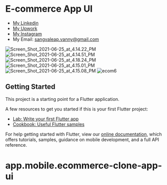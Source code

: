 # E-commerce App UI

- [My Linkedin](https://www.linkedin.com/in/sangvaleap-vanny-353b25aa/)
- [My Upwork](https://www.upwork.com/freelancers/~01482fe63544bbcb48)
- [My Instagram](https://www.instagram.com/sangvaleap.v/)
- My Email: sangvaleap.vanny@gmail.com

![Screen_Shot_2021-06-25_at_4.14.22_PM](/uploads/1ef3e50474ca96b4a9ee3abcfb779665/Screen_Shot_2021-06-25_at_4.14.22_PM.png)
![Screen_Shot_2021-06-25_at_4.14.51_PM](/uploads/01f131ac20a173fe9fc761886f122979/Screen_Shot_2021-06-25_at_4.14.51_PM.png)
![Screen_Shot_2021-06-25_at_4.18.24_PM](/uploads/0b778e1d1cc240ff86947b4e09d7b7c3/Screen_Shot_2021-06-25_at_4.18.24_PM.png)
![Screen_Shot_2021-06-25_at_4.15.01_PM](/uploads/816d9aa7f55cb42579902d430909e453/Screen_Shot_2021-06-25_at_4.15.01_PM.png)
![Screen_Shot_2021-06-25_at_4.15.08_PM](/uploads/c3f3f67bf5fb1cefceaa79581edc91bb/Screen_Shot_2021-06-25_at_4.15.08_PM.png)
![ecom6](/uploads/ae69fff51200f384d39baaa8b7739644/ecom6.png)

## Getting Started

This project is a starting point for a Flutter application.

A few resources to get you started if this is your first Flutter project:

- [Lab: Write your first Flutter app](https://flutter.dev/docs/get-started/codelab)
- [Cookbook: Useful Flutter samples](https://flutter.dev/docs/cookbook)

For help getting started with Flutter, view our
[online documentation](https://flutter.dev/docs), which offers tutorials,
samples, guidance on mobile development, and a full API reference.
# app.mobile.ecommerce-clone-app-ui
